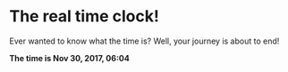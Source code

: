 # The real time clock!

Ever wanted to know what the time is? Well, your journey is about to end!

**The time is Nov 30, 2017, 06:04**